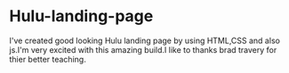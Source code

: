 # Hulu-landing-page
I've created good looking Hulu landing page by using HTML,CSS and also js.I'm very excited with this amazing build.I like to thanks brad travery for thier better teaching.
